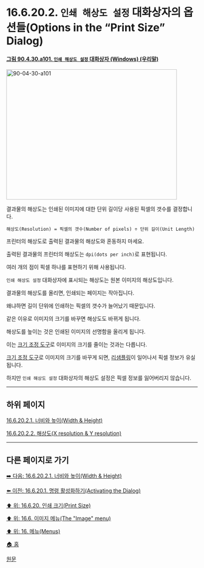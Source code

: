 # 16.6.20.2. `인쇄 해상도 설정` 대화상자의 옵션들(Options in the “Print Size” Dialog)

<a id="90-04-30-a101"></a>

#### [그림 90.4.30.a101. `인쇄 해상도 설정` 대화상자 (Windows) (우리말)](./90-04-0030-set_image_print_resolution.md#90-04-30-a101)
<img width="449" height="343" alt="90-04-30-a101" src="https://github.com/wonder13662/gimp/assets/15767104/6f4138fe-b944-4a86-bd46-9b30ddd4181c" />

결과물의 해상도는 인쇄된 이미지에 대한 단위 길이당 사용된 픽셀의 갯수를 결정합니다.

```
해상도(Resolution) = 픽셀의 갯수(Number of pixels) ÷ 단위 길이(Unit Length)
```

프린터의 해상도로 출력된 결과물의 해상도와 혼동하지 마세요.

출력된 결과물의 프린터의 해상도는 `dpi(dots per inch)`로 표현됩니다.

여러 개의 점이 픽셀 하나를 표현하기 위해 사용됩니다.

`인쇄 해상도 설정` 대화상자에 표시되는 해상도는 원본 이미지의 해상도입니다.

결과물의 해상도를 올리면, 인쇄되는 페이지는 작아집니다.

왜냐하면 길이 단위에 인쇄하는 픽셀의 갯수가 늘어났기 때문입니다.

같은 이유로 이미지의 크기를 바꾸면 해상도도 바뀌게 됩니다.

해상도를 높이는 것은 인쇄된 이미지의 선명함을 올리게 됩니다.

이는 [크기 조정 도구](./14-04-06-00-scale.md)로 이미지의 크기를 줄이는 것과는 다릅니다.

[크기 조정 도구](./14-04-06-00-scale.md)로 이미지의 크기를 바꾸게 되면, [리샘플링](./19-glossaryx-resample.md)이 일어나서 픽셀 정보가 유실됩니다.

하지만 `인쇄 해상도 설정` 대화상자의 해상도 설정은 픽셀 정보를 잃어버리지 않습니다.

***

## 하위 페이지

[16.6.20.2.1. 너비와 높이(Width & Height)](./16-06-20-02-01-width_n_height.md)

[16.6.20.2.2. 해상도(X resolution & Y resolution)](./16-06-20-02-02-x_n_y_resolution.md)

***

## 다른 페이지로 가기

[➡️ 다음: 16.6.20.2.1. 너비와 높이(Width & Height)](./16-06-20-02-01-width_n_height.md)

[⬅️ 이전: 16.6.20.1. 명령 활성화하기(Activating the Dialog)](./16-06-20-01-activating_the_dialog.md)

[⬆️ 위: 16.6.20. 인쇄 크기(Print Size)](./16-06-20-00-print-size.md)

[⬆️ 위: 16.6. 이미지 메뉴(The "Image" menu)](./16-06-00-the-image-menu.md)

[⬆️ 위: 16. 메뉴(Menus)](./16-00-menus.md)

[🏠 홈](./00-home.md)

[원문](https://docs.gimp.org/2.10/ko/gimp-image-print-size.html#idm27522)